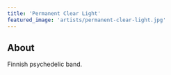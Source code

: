 ```yaml
---
title: 'Permanent Clear Light'
featured_image: 'artists/permanent-clear-light.jpg'
---
```


## About

Finnish psychedelic band.
